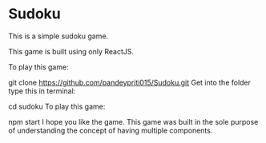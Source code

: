 # Sudoku

This is a simple sudoku game.

This game is built using only ReactJS.

To play this game:

git clone https://github.com/pandeypriti015/Sudoku.git
Get into the folder type this in terminal:

cd sudoku To play this game:

npm start I hope you like the game. This game was built in the sole purpose of understanding the concept of having multiple components.
